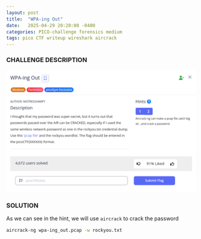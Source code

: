 ```yaml
---
layout: post
title:  "WPA-ing Out"
date:   2025-04-29 20:20:00 -0400
categories: PICO-challenge forensics medium 
tags: pico CTF writeup wireshark aircrack 
---
```


### CHALLENGE DESCRIPTION
![](assets/img/pico/WPA-ing-Out/1.png)

### SOLUTION 
As we can see in the hint, we will use `aircrack` to crack the password
```bash
aircrack-ng wpa-ing_out.pcap -w rockyou.txt
```
